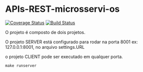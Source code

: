 # APIs-REST-microsservi-os

[![Coverage Status](https://coveralls.io/repos/github/kennedimalheiros/APIs-REST-microsservicos/badge.svg?branch=main)](https://coveralls.io/github/kennedimalheiros/APIs-REST-microsservicos?branch=main)
[![Build Status](https://travis-ci.org/kennedimalheiros/APIs-REST-microsservi-os.svg?branch=main)](https://travis-ci.org/kennedimalheiros/APIs-REST-microsservi-os)

O projeto é composto de dois projetos.

O projeto SERVER está configurado para rodar na porta 8001 ex: 127.0.0.1:8001, no arquivo settings.URL

o projeto CLIENT pode ser executado em qualquer porta.



    make runserver